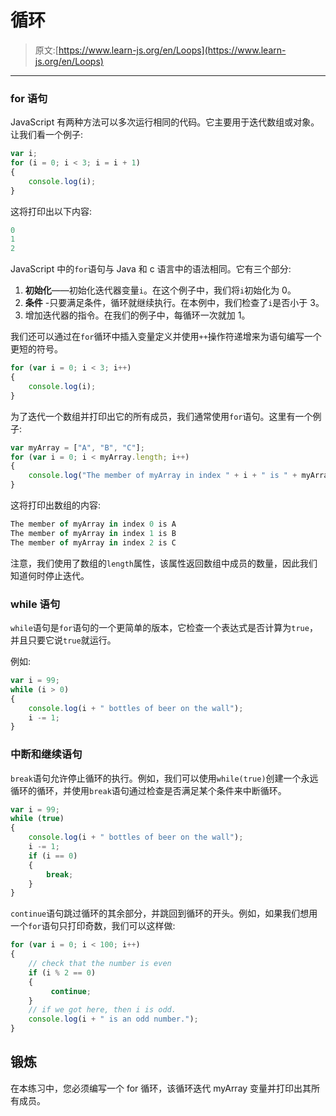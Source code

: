 # 循环

> 原文:[https://www.learn-js.org/en/Loops](https://www.learn-js.org/en/Loops)

* * *

### for 语句

JavaScript 有两种方法可以多次运行相同的代码。它主要用于迭代数组或对象。让我们看一个例子:

```js
var i;
for (i = 0; i < 3; i = i + 1)
{
    console.log(i);
} 
```

这将打印出以下内容:

```js
0
1
2 
```

JavaScript 中的`for`语句与 Java 和 c 语言中的语法相同。它有三个部分:

1.  **初始化**——初始化迭代器变量`i`。在这个例子中，我们将`i`初始化为 0。
2.  **条件** -只要满足条件，循环就继续执行。在本例中，我们检查了`i`是否小于 3。
3.  增加迭代器的指令。在我们的例子中，每循环一次就加 1。

我们还可以通过在`for`循环中插入变量定义并使用`++`操作符递增来为语句编写一个更短的符号。

```js
for (var i = 0; i < 3; i++)
{
    console.log(i);
} 
```

为了迭代一个数组并打印出它的所有成员，我们通常使用`for`语句。这里有一个例子:

```js
var myArray = ["A", "B", "C"];
for (var i = 0; i < myArray.length; i++)
{
    console.log("The member of myArray in index " + i + " is " + myArray[i]);
} 
```

这将打印出数组的内容:

```js
The member of myArray in index 0 is A
The member of myArray in index 1 is B
The member of myArray in index 2 is C 
```

注意，我们使用了数组的`length`属性，该属性返回数组中成员的数量，因此我们知道何时停止迭代。

### while 语句

`while`语句是`for`语句的一个更简单的版本，它检查一个表达式是否计算为`true`，并且只要它说`true`就运行。

例如:

```js
var i = 99;
while (i > 0)
{
    console.log(i + " bottles of beer on the wall");
    i -= 1;
} 
```

### 中断和继续语句

`break`语句允许停止循环的执行。例如，我们可以使用`while(true)`创建一个永远循环的循环，并使用`break`语句通过检查是否满足某个条件来中断循环。

```js
var i = 99;
while (true)
{
    console.log(i + " bottles of beer on the wall");
    i -= 1;
    if (i == 0)
    {
        break;
    }
} 
```

`continue`语句跳过循环的其余部分，并跳回到循环的开头。例如，如果我们想用一个`for`语句只打印奇数，我们可以这样做:

```js
for (var i = 0; i < 100; i++)
{
    // check that the number is even
    if (i % 2 == 0)
    {
         continue;
    }
    // if we got here, then i is odd.
    console.log(i + " is an odd number.");
} 
```

## 锻炼

在本练习中，您必须编写一个 for 循环，该循环迭代 myArray 变量并打印出其所有成员。